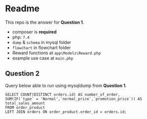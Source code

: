 
# Readme
This repo is the answer for **Question 1**.
- composer is **required**
- php: `7.4`
- `dump` & `schema` in mysql folder
- `flowchart` in flowchart folder
- Reward functions at `app\Models\Reward.php`
- example use case at `main.php`

## Question 2
Query below able to run using mysqldump from **Question 1**.
```
SELECT COUNT(DISTINCT orders.id) AS number_of_order,
SUM(IF(`type` = 'Normal',`normal_price`,`promotion_price`)) AS total_sales_amount
FROM order_product
LEFT JOIN orders ON order_product.order_id = orders.id;
